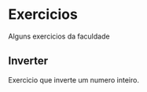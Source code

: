 # Exercicios
Alguns exercicios da faculdade

<h2>Inverter</h2> Exercicio que inverte um numero inteiro.
